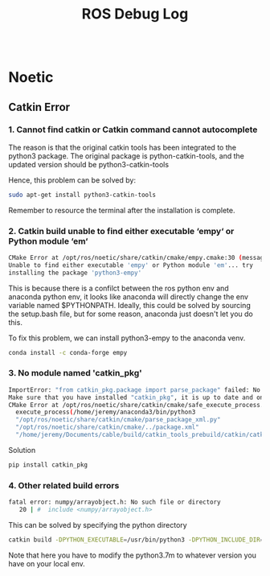 <h1 align="center">ROS Debug Log</h1>
<br></br>




# Noetic

## Catkin Error
### 1. Cannot find catkin or Catkin command cannot autocomplete
The reason is that the original catkin tools has been integrated to the python3 package.
The original package is python-catkin-tools, and the updated version should be python3-catkin-tools

Hence, this problem can be solved by:

```bash
sudo apt-get install python3-catkin-tools
```
Remember to resource the terminal after the installation is complete.

### 2. Catkin build unable to find either executable ‘empy‘ or Python module ‘em‘
```bash
CMake Error at /opt/ros/noetic/share/catkin/cmake/empy.cmake:30 (message): 
Unable to find either executable 'empy' or Python module 'em'... try 
installing the package 'python3-empy' 
```

This is because there is a confilct between the ros python env and anaconda python env, it looks like anaconda will directly change the env variable named $PYTHONPATH. Ideally, this could be solved by sourcing the setup.bash file, but for some reason, anaconda just doesn't let you do this.

To fix this problem, we can install python3-empy to the anaconda venv.
```bash
conda install -c conda-forge empy
```

### 3. No module named 'catkin_pkg'

```bash
ImportError: "from catkin_pkg.package import parse_package" failed: No module named 'catkin_pkg'
Make sure that you have installed "catkin_pkg", it is up to date and on the PYTHONPATH.
CMake Error at /opt/ros/noetic/share/catkin/cmake/safe_execute_process.cmake:11 (message):
  execute_process(/home/jeremy/anaconda3/bin/python3
  "/opt/ros/noetic/share/catkin/cmake/parse_package_xml.py"
  "/opt/ros/noetic/share/catkin/cmake/../package.xml"
  "/home/jeremy/Documents/cable/build/catkin_tools_prebuild/catkin/catkin_generated/version/package.cmake")

```
Solution
```bash
pip install catkin_pkg
```

### 4. Other related build errors
```bash
fatal error: numpy/arrayobject.h: No such file or directory
   20 | #  include <numpy/arrayobject.h>
```
This can be solved by specifying the python directory
```bash
catkin build -DPYTHON_EXECUTABLE=/usr/bin/python3 -DPYTHON_INCLUDE_DIR=/usr/include/python3.8
```
Note that here you have to modify the python3.7m to whatever version you have on your local env.

